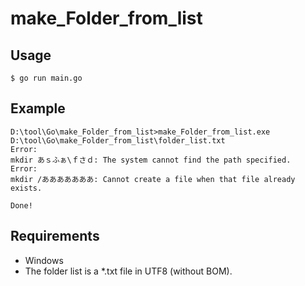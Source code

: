 # make_Folder_from_list  

## Usage  
```
$ go run main.go
```

## Example  
```
D:\tool\Go\make_Folder_from_list>make_Folder_from_list.exe D:\tool\Go\make_Folder_from_list\folder_list.txt
Error:
mkdir あｓふぁ\ｆさｄ: The system cannot find the path specified.
Error:
mkdir /あああああああ: Cannot create a file when that file already exists.

Done!
```

## Requirements  
- Windows
- The folder list is a \*.txt file in UTF8 (without BOM).
